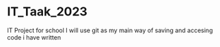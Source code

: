 # IT_Taak_2023
IT Project for school 
I will use git as my main way of saving and accesing code i have written
